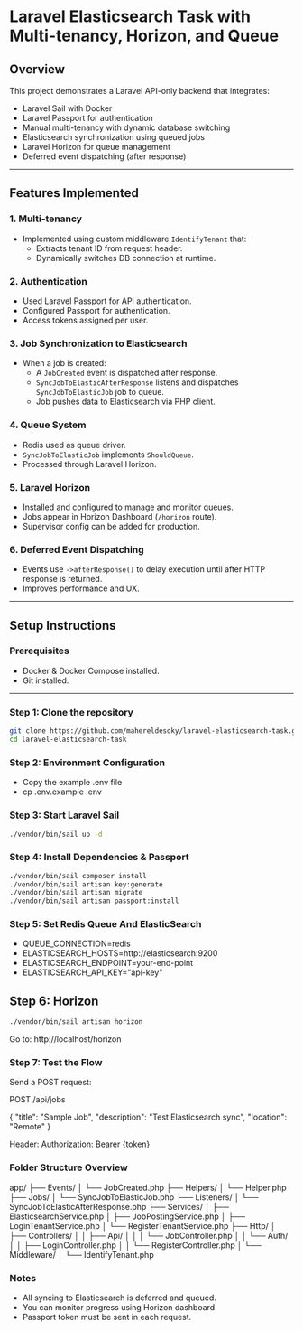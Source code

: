 # Laravel Elasticsearch Task with Multi-tenancy, Horizon, and Queue

## Overview

This project demonstrates a Laravel API-only backend that integrates:
- Laravel Sail with Docker
- Laravel Passport for authentication
- Manual multi-tenancy with dynamic database switching
- Elasticsearch synchronization using queued jobs
- Laravel Horizon for queue management
- Deferred event dispatching (after response)

---

## Features Implemented

### 1. **Multi-tenancy**
- Implemented using custom middleware `IdentifyTenant` that:
  - Extracts tenant ID from request header.
  - Dynamically switches DB connection at runtime.

### 2. **Authentication**
- Used Laravel Passport for API authentication.
- Configured Passport for authentication.
- Access tokens assigned per user.

### 3. **Job Synchronization to Elasticsearch**
- When a job is created:
  - A `JobCreated` event is dispatched after response.
  - `SyncJobToElasticAfterResponse` listens and dispatches `SyncJobToElasticJob` job to queue.
  - Job pushes data to Elasticsearch via PHP client.

### 4. **Queue System**
- Redis used as queue driver.
- `SyncJobToElasticJob` implements `ShouldQueue`.
- Processed through Laravel Horizon.

### 5. **Laravel Horizon**
- Installed and configured to manage and monitor queues.
- Jobs appear in Horizon Dashboard (`/horizon` route).
- Supervisor config can be added for production.

### 6. **Deferred Event Dispatching**
- Events use `->afterResponse()` to delay execution until after HTTP response is returned.
- Improves performance and UX.

---

## Setup Instructions

### Prerequisites
- Docker & Docker Compose installed.
- Git installed.

---

### Step 1: Clone the repository
```bash
git clone https://github.com/mahereldesoky/laravel-elasticsearch-task.git
cd laravel-elasticsearch-task

```
### Step 2: Environment Configuration

- Copy the example .env file
- cp .env.example .env

### Step 3: Start Laravel Sail
```bash 
./vendor/bin/sail up -d
```

### Step 4: Install Dependencies & Passport
```bash 
./vendor/bin/sail composer install
./vendor/bin/sail artisan key:generate
./vendor/bin/sail artisan migrate
./vendor/bin/sail artisan passport:install
```

### Step 5: Set Redis Queue And ElasticSearch
- QUEUE_CONNECTION=redis
- ELASTICSEARCH_HOSTS=http://elasticsearch:9200
- ELASTICSEARCH_ENDPOINT=your-end-point
- ELASTICSEARCH_API_KEY="api-key"


## Step 6: Horizon
```bash 
./vendor/bin/sail artisan horizon
```
Go to: http://localhost/horizon

### Step 7: Test the Flow
Send a POST request:

POST /api/jobs

{
  "title": "Sample Job",
  "description": "Test Elasticsearch sync",
  "location": "Remote"
}

Header: Authorization: Bearer {token}


### Folder Structure Overview

app/
├── Events/
│   └── JobCreated.php
├── Helpers/
│   └── Helper.php
├── Jobs/
│   └── SyncJobToElasticJob.php
├── Listeners/
│   └── SyncJobToElasticAfterResponse.php
├── Services/
│   ├── ElasticsearchService.php
│   ├── JobPostingService.php
│   ├── LoginTenantService.php
│   └── RegisterTenantService.php
├── Http/
│   ├── Controllers/
│   │   ├── Api/
│   │   │   └── JobController.php
│   │   └── Auth/
│   │       ├── LoginController.php
│   │       └── RegisterController.php
│   └── Middleware/
│       └── IdentifyTenant.php

### Notes

- All syncing to Elasticsearch is deferred and queued.
- You can monitor progress using Horizon dashboard.
- Passport token must be sent in each request.


